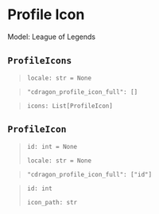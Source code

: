 # Profile Icon
Model: League of Legends

## `ProfileIcons` <Badge text="Pyot Core" vertical="middle"/> <Badge text="Iterable" type="warning" vertical="middle"/>
>`locale: str = None` <Badge text="param" type="warning" vertical="middle"/>

>`"cdragon_profile_icon_full": []` <Badge text="endpoint" type="error" vertical="middle"/>

>`icons: List[ProfileIcon]` <Badge text="Iterator" type="warning" vertical="middle"/>

## `ProfileIcon` <Badge text="Pyot Core" vertical="middle"/>
>`id: int = None` <Badge text="param" type="warning" vertical="middle"/>
>
>`locale: str = None` <Badge text="param" type="warning" vertical="middle"/>

>`"cdragon_profile_icon_full": ["id"]` <Badge text="endpoint" type="error" vertical="middle"/>

>`id: int`
>
>`icon_path: str`